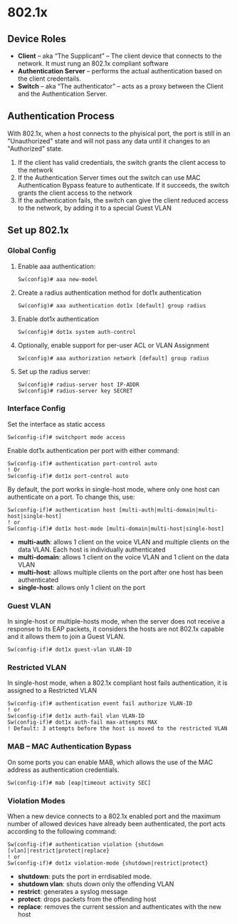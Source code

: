 # 802.1x

## Device Roles

* **Client** – aka “The Supplicant” – The client device that connects to the network. It must rung an 802.1x compliant software
* **Authentication Server** – performs the actual authentication based on the client credentails.
* **Switch** – aka “The authenticator” – acts as a proxy between the Client and the Authentication Server.

## Authentication Process

With 802.1x, when a host connects to the phyisical port, the port is still in an "Unauthorized" state and will not pass any data until it changes to an "Authorized" state.

1. If the client has valid credentials, the switch grants the client access to the network
2. If the Authentication Server times out the switch can use MAC Authentication Bypass feature to authenticate. If it succeeds, the switch grants the client access to the network
3. If the authentication fails, the switch can give the client reduced access to the network, by adding it to a special Guest VLAN

## Set up 802.1x

### Global Config

1.  Enable aaa authentication:

    ```
    Sw(config)# aaa new-model
    ```
2.  Create a radius authentication method for dot1x authentication

    ```
    Sw(config)# aaa authentication dot1x [default] group radius
    ```
3.  Enable dot1x authentication

    ```
    Sw(config)# dot1x system auth-control
    ```
4.  Optionally, enable support for per-user ACL or VLAN Assignment

    ```
    Sw(config)# aaa authorization network [default] group radius
    ```
5.  Set up the radius server:

    ```
    Sw(config)# radius-server host IP-ADDR
    Sw(config)# radius-server key SECRET
    ```

### Interface Config

Set the interface as static access

```
Sw(config-if)# switchport mode access
```

Enable dot1x authentication per port with either command:

```
Sw(config-if)# authentication port-control auto
! Or 
Sw(config-if)# dot1x port-control auto
```

By default, the port works in single-host mode, where only one host can authenticate on a port. To change this, use:

```
Sw(config-if)# authentication host [multi-auth|multi-domain|multi-host|single-host]
! or
Sw(config-if)# dot1x host-mode [multi-domain|multi-host|single-host]
```

* **multi-auth**: allows 1 client on the voice VLAN and multiple clients on the data VLAN. Each host is individually authenticated
* **multi-domain**: allows 1 client on the voice VLAN and 1 client on the data VLAN
* **multi-host**: allows multiple clients on the port after one host has been authenticated
* **single-host**: allows only 1 client on the port

### Guest VLAN

In single-host or multiple-hosts mode, when the server does not receive a response to its EAP packets, it considers the hosts are not 802.1x capable and it allows them to join a Guest VLAN.

```
Sw(config-if)# dot1x guest-vlan VLAN-ID
```

### Restricted VLAN

In single-host mode, when a 802.1x compliant host fails authentication, it is assigned to a Restricted VLAN

```
Sw(config-if)# authentication event fail authorize VLAN-ID
! or
Sw(config-if)# dot1x auth-fail vlan VLAN-ID
Sw(config-if)# dot1x auth-fail max-attempts MAX
! Default: 3 attempts before the host is moved to the restricted VLAN
```

### MAB – MAC Authentication Bypass

On some ports you can enable MAB, which allows the use of the MAC address as authentication credentials.

```
Sw(config-if)# mab [eap|timeout activity SEC]
```

### Violation Modes

When a new device connects to a 802.1x enabled port and the maximum number of allowed devices have already been authenticated, the port acts according to the following command:

```
Sw(config-if)# authentication violation {shutdown [vlan]|restrict|protect|replace}
! or
Sw(config-if)# dot1x violation-mode {shutdown|restrict|protect}
```

* **shutdown**: puts the port in errdisabled mode.
* **shutdown vlan**: shuts down only the offending VLAN
* **restrict**: generates a syslog message
* **protect**: drops packets from the offending host
* **replace**: removes the current session and authenticates with the new host

